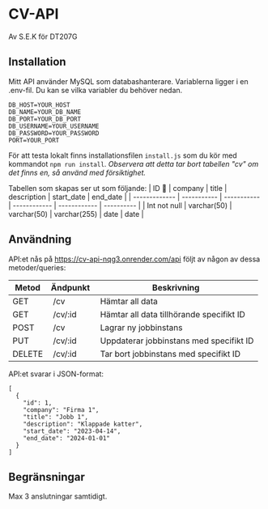 # CV-API

Av S.E.K för DT207G

## Installation

Mitt API använder MySQL som databashanterare. Variablerna ligger i en .env-fil. Du kan se vilka variabler du behöver nedan.

```
DB_HOST=YOUR_HOST
DB_NAME=YOUR_DB_NAME
DB_PORT=YOUR_DB_PORT
DB_USERNAME=YOUR_USERNAME
DB_PASSWORD=YOUR_PASSWORD
PORT=YOUR_PORT
```

För att testa lokalt finns installationsfilen `install.js` som du kör med kommandot `npm run install`.
_Observera att detta tar bort tabellen "cv" om det finns en, så använd med försiktighet._

Tabellen som skapas ser ut som följande:
| ID :key: | company | title | description | start_date | end_date |
| ------------- | ----------- | ----------- | ------------ | ------------ | ---------- |
| Int not null | varchar(50) | varchar(50) | varchar(255) | date | date |

## Användning

API:et nås på https://cv-api-nqg3.onrender.com/api följt av någon av dessa metoder/queries:

| Metod  | Ändpunkt | Beskrivning                               |
| ------ | -------- | ----------------------------------------- |
| GET    |  /cv     |  Hämtar all data                          |
| GET    |  /cv/:id |  Hämtar all data tillhörande specifikt ID |
| POST   |  /cv     |  Lagrar ny jobbinstans                    |
| PUT    |  /cv/:id |  Uppdaterar jobbinstans med specifikt ID  |
| DELETE |  /cv/:id |  Tar bort jobbinstans med specifikt ID    |

API:et svarar i JSON-format:

```
[
  {
    "id": 1,
    "company": "Firma 1",
    "title": "Jobb 1",
    "description": "Klappade katter",
    "start_date": "2023-04-14",
    "end_date": "2024-01-01"
  }
]
```

## Begränsningar

Max 3 anslutningar samtidigt.
